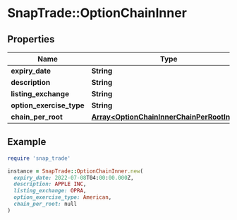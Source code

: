 # SnapTrade::OptionChainInner

## Properties

| Name | Type | Description | Notes |
| ---- | ---- | ----------- | ----- |
| **expiry_date** | **String** |  | [optional] |
| **description** | **String** |  | [optional] |
| **listing_exchange** | **String** |  | [optional] |
| **option_exercise_type** | **String** |  | [optional] |
| **chain_per_root** | [**Array&lt;OptionChainInnerChainPerRootInner&gt;**](OptionChainInnerChainPerRootInner.md) |  | [optional] |

## Example

```ruby
require 'snap_trade'

instance = SnapTrade::OptionChainInner.new(
  expiry_date: 2022-07-08T04:00:00.000Z,
  description: APPLE INC,
  listing_exchange: OPRA,
  option_exercise_type: American,
  chain_per_root: null
)
```

